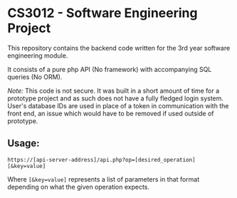 # CS3012 - Software Engineering Project  
This repository contains the backend code written for the 3rd year software engineering module.    

It consists of a pure php API (No framework) with accompanying SQL queries (No ORM).    

*Note:* This code is not secure. It was built in a short amount of time for a prototype project and as such does not have a fully fledged login system. User's database IDs are used in place of a token in communication with the front end, an issue which would have to be removed if used outside of prototype.

## Usage:  
`https://[api-server-address]/api.php?op=[desired_operation][&key=value]`  
  
Where `[&key=value]` represents a list of parameters in that format depending on what the given operation expects.
